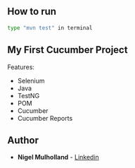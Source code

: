 ## How to run
```bash
type "mvn test" in terminal
```
## My First Cucumber Project


Features:
* Selenium
* Java
* TestNG
* POM
* Cucumber
* Cucumber Reports


## Author
* **Nigel Mulholland** - [Linkedin](https://www.linkedin.com/in/nigel-mulholland/) 